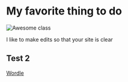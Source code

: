 # My favorite thing to do 
![Awesome class](Capture.JPG)

I like to make edits so that your site is clear

## Test 2
[Wordle](https://www.nytimes.com/games/wordle/index.html)
